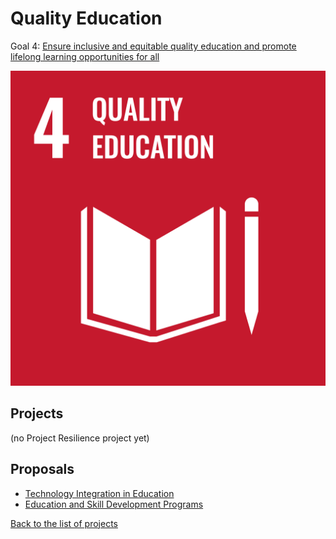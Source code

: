 # Quality Education

Goal 4: [Ensure inclusive and equitable quality education and promote lifelong learning opportunities for all](https://sdgs.un.org/goals/goal4)

[![Goal 4](../images/sdgs/E-WEB-Goal-04.png)](https://sdgs.un.org/goals/goal4)

## Projects

(no Project Resilience project yet)

## Proposals

- [Technology Integration in Education](../proposals/technology_education)
- [Education and Skill Development Programs](../proposals/education_skill_dev)

[Back to the list of projects](../README)